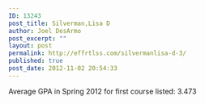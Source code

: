 ```yaml
---
ID: 13243
post_title: Silverman,Lisa D
author: Joel DesArmo
post_excerpt: ""
layout: post
permalink: http://effrtlss.com/silvermanlisa-d-3/
published: true
post_date: 2012-11-02 20:54:33
---
```

<p>Average GPA in Spring 2012 for first course listed: 3.473</p>